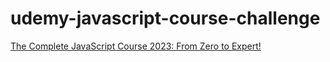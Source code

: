 # udemy-javascript-course-challenge

[The Complete JavaScript Course 2023: From Zero to Expert!
](https://www.udemy.com/course/the-complete-javascript-course/)
